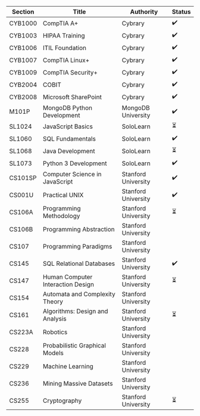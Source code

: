 |  Section  | Title  | Authority  | Status |
|---|---|---|---|
|  CYB1000 | CompTIA A+  | Cybrary  | ✔️ |
|  CYB1003  | HIPAA Training  | Cybrary | ✔️ |
|  CYB1006 | ITIL Foundation  | Cybrary | ✔️ |
|  CYB1007  | CompTIA Linux+  | Cybrary | ✔️ |
|  CYB1009  | CompTIA Security+  | Cybrary | ✔️ |
|  CYB2004  | COBIT  | Cybrary  | ✔️ |
|  CYB2008  | Microsoft SharePoint  | Cybrary | ✔️ |
|  M101P | MongoDB Python Development  | MongoDB University | ✔️ |
|  SL1024 | JavaScript Basics | SoloLearn  | ⏳ |
|  SL1060 | SQL Fundamentals | SoloLearn  | ✔️ |
|  SL1068 | Java Development | SoloLearn  | ⏳ |
|  SL1073 | Python 3 Development | SoloLearn  | ✔️ |
|  CS101SP | Computer Science in JavaScript  | Stanford University | ✔️ |
|  CS001U | Practical UNIX  | Stanford University | ✔️ |
|  CS106A | Programming Methodology  | Stanford University | ⏳ |
|  CS106B | Programming Abstraction  | Stanford University |  |
|  CS107 | Programming Paradigms  | Stanford University |  |
|  CS145 | SQL Relational Databases  | Stanford University | ✔️ |
|  CS147 | Human Computer Interaction Design  | Stanford University | ⏳ |
|  CS154 | Automata and Complexity Theory  | Stanford University |  |
|  CS161 | Algorithms: Design and Analysis | Stanford University | ⏳ |
|  CS223A | Robotics | Stanford University |  |
|  CS228 | Probabilistic Graphical Models | Stanford University |  |
|  CS229 | Machine Learning | Stanford University |  |
|  CS236 | Mining Massive Datasets | Stanford University |  |
|  CS255 | Cryptography | Stanford University | ⏳ |
